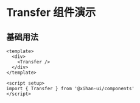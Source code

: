 # Transfer 组件演示

## 基础用法

```vue
<template>
  <div>
    <Transfer />
  </div>
</template>

<script setup>
import { Transfer } from '@xihan-ui/components'
</script>
```

